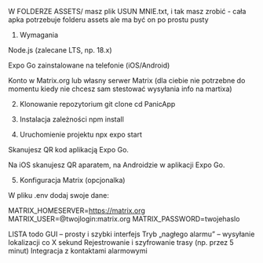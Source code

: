 W FOLDERZE ASSETS/ masz plik USUN MNIE.txt, i tak masz zrobić - cała apka potrzebuje folderu assets ale ma być on po prostu pusty









1. Wymagania

Node.js
 (zalecane LTS, np. 18.x)

Expo Go
 zainstalowane na telefonie (iOS/Android)

Konto w Matrix.org
 lub własny serwer Matrix
 (dla ciebie nie potrzebne do momentu kiedy nie chcesz sam stestować wysyłania info na martixa)

2. Klonowanie repozytorium
git clone 
cd PanicApp

3. Instalacja zależności
npm install

4. Uruchomienie projektu
npx expo start


Skanujesz QR kod aplikacją Expo Go.

Na iOS skanujesz QR aparatem, na Androidzie w aplikacji Expo Go.

5. Konfiguracja Matrix (opcjonalka)

W pliku .env dodaj swoje dane:

MATRIX_HOMESERVER=https://matrix.org
MATRIX_USER=@twojlogin:matrix.org
MATRIX_PASSWORD=twojehaslo



LISTA todo
 GUI – prosty i szybki interfejs
 Tryb „nagłego alarmu” – wysyłanie lokalizacji co X sekund
 Rejestrowanie i szyfrowanie trasy (np. przez 5 minut)
 Integracja z kontaktami alarmowymi
